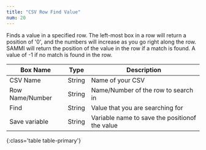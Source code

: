 ```yaml
---
title: "CSV Row Find Value"
num: 20
---
```


Finds a value in a specified row. The left-most box in a row will return a position of '0', and the numbers will increase as you go right along the row.
SAMMI will return the position of the value in the row if a match is found. A value of -1 if no match is found in the row.

| Box Name | Type | Description |
|-------|--------|--------
|CSV Name|String|Name of your CSV
|Row Name/Number|String|Name/Number of the row to search in
|Find|String|Value that you are searching for
|Save variable|String|Variable name to save the positionof the value
{:class='table table-primary'}









